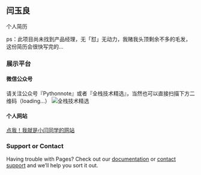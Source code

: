 ## 闫玉良

个人简历

ps：此项目尚未找到产品经理，无「怼」无动力，我赌我头顶剩余不多的毛发，这份简历会很快写完的...

### 展示平台
#### 微信公众号
请关注公众号『Pythonnote』或者『全栈技术精选』，当然也可以直接扫描下方二维码（loading...）
![全栈技术精选](https://github.com/EthanYan6/pic/raw/master/%E6%89%AB%E7%A0%81_%E6%90%9C%E7%B4%A2%E8%81%94%E5%90%88%E4%BC%A0%E6%92%AD%E6%A0%B7%E5%BC%8F-%E7%99%BD%E8%89%B2%E7%89%88.png)
#### 个人网站
[点我！我就是小闫同学的网站](http://www.pythonnote.cn/)

### Support or Contact

Having trouble with Pages? Check out our [documentation](https://help.github.com/categories/github-pages-basics/) or [contact support](https://github.com/contact) and we’ll help you sort it out.
